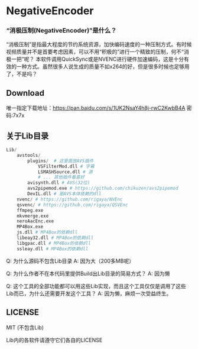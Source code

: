 # NegativeEncoder

### **“消极压制(NegativeEncoder)”是什么？**

“消极压制”是指最大程度的节约系统资源，加快编码速度的一种压制方式。有时候视频质量并不是首要考虑因素，可以不用“积极的”进行一个精致的压制，何不“消极一把”呢？
本软件调用QuickSync或是NVENC进行硬件加速编码，这是十分有效的一种方式。虽然很多人说生成的质量不如x264的好，但是很多时候也足够用了，不是吗？

## Download

唯一指定下载地址：https://pan.baidu.com/s/1UK2NsaY4h8j-rwC2KwbB4A 密码:7x7x

## 关于Lib目录

```python
Lib/
    avstools/
        plugins/  # 这里面放AVS插件
            VSFilterMod.dll # 字幕
            LSMASHSource.dll # 源
            # ... 其他插件看喜好
        avisynth.dll # AVS(32位)
        avs2pipemod.exe # https://github.com/chikuzen/avs2pipemod
        DevIL.dll # 是AVS本体依赖的dll
    nvenc/ # https://github.com/rigaya/NVEnc
    qsvenc/ # https://github.com/rigaya/QSVEnc
    ffmpeg.exe
    mkvmerge.exe
    neroAacEnc.exe
    MP4Box.exe
    js.dll # MP4Box的依赖dll
    libeay32.dll # MP4Box的依赖dll
    libgpac.dll # MP4Box的依赖dll
    ssleay.dll # MP4Box的依赖dll
```

Q: 为什么源码不包含Lib目录
A: 因为大（200多MB呢）

Q: 为什么作者不在本代码里提供Build出Lib目录的简易方式？
A: 因为懒

Q: 这个工具的全部功能都可以用这些Lib实现，而且这个工具仅仅是调用了这些Lib而已，为什么还需要开发这个工具？
A: 因为懒，麻烦一次受益终生。

## LICENSE

MIT (不包含Lib)

Lib内的各软件请遵守它们各自的LICENSE